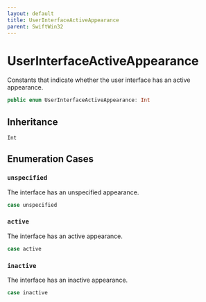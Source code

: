 ```yaml
---
layout: default
title: UserInterfaceActiveAppearance
parent: SwiftWin32
---
```

# UserInterfaceActiveAppearance

Constants that indicate whether the user interface has an active appearance.

``` swift
public enum UserInterfaceActiveAppearance: Int 
```

## Inheritance

`Int`

## Enumeration Cases

### `unspecified`

The interface has an unspecified appearance.

``` swift
case unspecified
```

### `active`

The interface has an active appearance.

``` swift
case active
```

### `inactive`

The interface has an inactive appearance.

``` swift
case inactive
```
